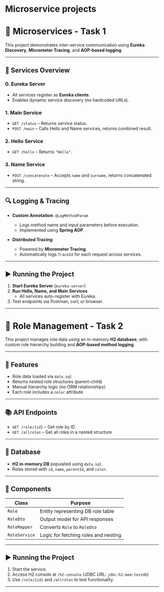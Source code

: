 # Microservice projects


# 🚀 Microservices - Task 1

This project demonstrates inter-service communication using **Eureka Discovery**, **Micrometer Tracing**, and **AOP-based logging**.

---

## 🧩 Services Overview

### 0. Eureka Server
- All services register as **Eureka clients**.
- Enables dynamic service discovery (no hardcoded URLs).

### 1. Main Service
- `GET /status` – Returns service status.
- `POST /main` – Calls Hello and Name services, returns combined result.

### 2. Hello Service
- `GET /hello` – Returns `"Hello"`.

### 3. Name Service
- `POST /concatenate` – Accepts `name` and `surname`, returns concatenated string.

---

## 🔍 Logging & Tracing

- **Custom Annotation**: `@LogMethodParam`
  - Logs method name and input parameters before execution.
  - Implemented using **Spring AOP**.
  
- **Distributed Tracing**: 
  - Powered by **Micrometer Tracing**.
  - Automatically logs `TraceId` for each request across services.

---

## ▶️ Running the Project

1. **Start Eureka Server** (`eureka-server`)
2. **Run Hello, Name, and Main Services**
   - All services auto-register with Eureka.
3. Test endpoints via Postman, curl, or browser.

---



# 📘 Role Management - Task 2

This project manages role data using an in-memory **H2 database**, with custom role hierarchy building and **AOP-based method logging**.

---

## 🧩 Features

- Role data loaded via `data.sql`
- Returns nested role structures (parent-child)
- Manual hierarchy logic (no ORM relationships)
- Each role includes a `color` attribute

---


## 📚 API Endpoints

- `GET /role/{id}` – Get role by ID
- `GET /allroles` – Get all roles in a nested structure

---

## 💾 Database

- **H2 in-memory DB** populated using `data.sql`.
- Roles stored with `id`, `name`, `parentId`, and `color`.

---

## 🧱 Components

| Class        | Purpose                            |
|--------------|-------------------------------------|
| `Role`       | Entity representing DB role table   |
| `RoleDto`    | Output model for API responses      |
| `RoleMapper` | Converts `Role` to `RoleDto`        |
| `RoleService`| Logic for fetching roles and nesting|

---

## ▶️ Running the Project

1. Start the service.
2. Access H2 console at `/h2-console` (JDBC URL: `jdbc:h2:mem:testdb`)
3. Use `/role/{id}` and `/allroles` to test functionality.

---
